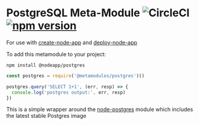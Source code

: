 # PostgreSQL Meta-Module ![CircleCI](https://img.shields.io/circleci/build/github/metamodules/postgres.svg) [![npm version](https://img.shields.io/npm/v/@metamodules/postgres.svg)](https://www.npmjs.com/package/@metamodules/postgres)

For use with [create-node-app](https://github.com/kubesail/create-node-app) and [deploy-node-app](https://github.com/kubesail/deploy-node-app)

To add this metamodule to your project:

```
npm install @nodeapp/postgres
```

```js
const postgres = require('@metamodules/postgres')()

postgres.query('SELECT 1+1', (err, resp) => {
  console.log('postgres output:', err, resp)
})
```

This is a simple wrapper around the [node-postgres](https://github.com/brianc/node-postgres) module which includes the latest stable Postgres image
